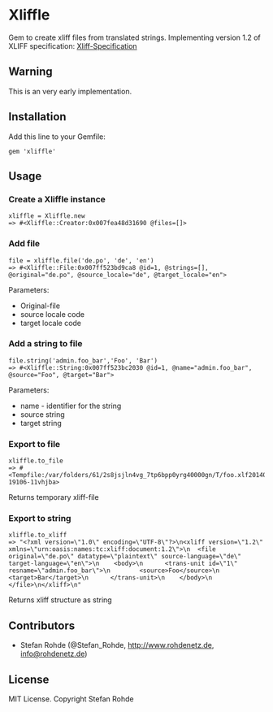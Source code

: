 # Xliffle
Gem to create xliff files from translated strings. Implementing version 1.2 of XLIFF specification: [Xliff-Specification](http://docs.oasis-open.org/xliff/xliff-core/xliff-core.html)

## Warning
This is an very early implementation.

## Installation
Add this line to your Gemfile:

`gem 'xliffle'`


## Usage
### Create a Xliffle instance

```
xliffle = Xliffle.new
=> #<Xliffle::Creator:0x007fea48d31690 @files=[]>
```

### Add file

```
file = xliffle.file('de.po', 'de', 'en')
=> #<Xliffle::File:0x007ff523bd9ca8 @id=1, @strings=[], @original="de.po", @source_locale="de", @target_locale="en">
```

Parameters:

* Original-file
* source locale code
* target locale code

### Add a string to file

```
file.string('admin.foo_bar','Foo', 'Bar')
=> #<Xliffle::String:0x007ff523bc2030 @id=1, @name="admin.foo_bar", @source="Foo", @target="Bar">
```

Parameters:
* name - identifier for the string
* source string
* target string

### Export to file

```
xliffle.to_file
=> #<Tempfile:/var/folders/61/2s8jsjln4vg_7tp6bpp0yrg40000gn/T/foo.xlf20140810-19106-11vhjba>
```

Returns temporary xliff-file

### Export to string

```
xliffle.to_xliff
=> "<?xml version=\"1.0\" encoding=\"UTF-8\"?>\n<xliff version=\"1.2\" xmlns=\"urn:oasis:names:tc:xliff:document:1.2\">\n  <file original=\"de.po\" datatype=\"plaintext\" source-language=\"de\" target-language=\"en\">\n    <body>\n      <trans-unit id=\"1\" resname=\"admin.foo_bar\">\n        <source>Foo</source>\n        <target>Bar</target>\n      </trans-unit>\n    </body>\n  </file>\n</xliff>\n"
```

Returns xliff structure as string


## Contributors

* Stefan Rohde (@Stefan_Rohde, http://www.rohdenetz.de, info@rohdenetz.de)

## License

MIT License. Copyright Stefan Rohde

